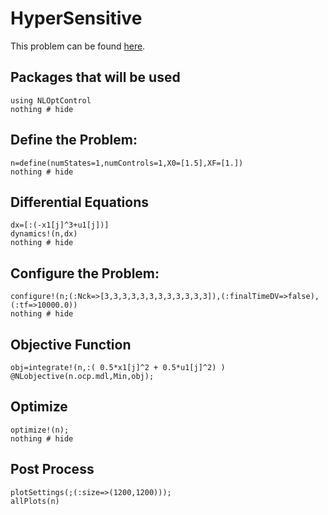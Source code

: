 # HyperSensitive

This problem can be found [here](http://www.gpops2.com/Examples/Brachistochrone.html).


## Packages that will be used
```@example HyperSensitive
using NLOptControl
nothing # hide
```

## Define the Problem:
```@example HyperSensitive
n=define(numStates=1,numControls=1,X0=[1.5],XF=[1.])
nothing # hide
```
## Differential Equations
```@example HyperSensitive
dx=[:(-x1[j]^3+u1[j])]
dynamics!(n,dx)
nothing # hide
```

## Configure the Problem:
```@example HyperSensitive
configure!(n;(:Nck=>[3,3,3,3,3,3,3,3,3,3,3,3]),(:finalTimeDV=>false),(:tf=>10000.0))
nothing # hide
```

## Objective Function
```@example HyperSensitive
obj=integrate!(n,:( 0.5*x1[j]^2 + 0.5*u1[j]^2) )
@NLobjective(n.ocp.mdl,Min,obj);
```

## Optimize
```@example HyperSensitive
optimize!(n);
nothing # hide
```
## Post Process
```@example HyperSensitive
plotSettings(;(:size=>(1200,1200)));
allPlots(n)
```
